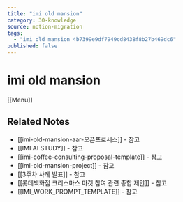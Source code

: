 ```yaml
---
title: "imi old mansion"
category: 30-knowledge
source: notion-migration
tags:
  - "imi old mansion 4b7399e9df7949cd8438f8b27b469dc6"
published: false
---
```


# imi old mansion

[[Menu]]

## Related Notes
- [[imi-old-mansion-aar-오픈프로세스]] - 참고
- [[IMI AI STUDY]] - 참고
- [[imi-coffee-consulting-proposal-template]] - 참고
- [[imi-old-mansion-project]] - 참고
- [[3주차 사례 발표]] - 참고
- [[롯데백화점 크리스마스 마켓 참여 관련 종합 제안]] - 참고
- [[IMI_WORK_PROMPT_TEMPLATE]] - 참고
